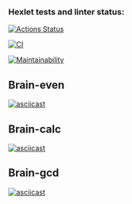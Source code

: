 ### Hexlet tests and linter status:
[![Actions Status](https://github.com/usernaimandrey/python-project-49/actions/workflows/hexlet-check.yml/badge.svg)](https://github.com/usernaimandrey/python-project-49/actions)

[![CI](https://github.com/usernaimandrey/python-project-49/actions/workflows/ci.yml/badge.svg)](https://github.com/usernaimandrey/python-project-49/actions/workflows/ci.yml)

[![Maintainability](https://api.codeclimate.com/v1/badges/e545e68204cded770800/maintainability)](https://codeclimate.com/github/usernaimandrey/python-project-49/maintainability)

## Brain-even

[![asciicast](https://asciinema.org/a/641321.svg)](https://asciinema.org/a/641321)

## Brain-calc

[![asciicast](https://asciinema.org/a/641335.svg)](https://asciinema.org/a/641335)

## Brain-gcd

[![asciicast](https://asciinema.org/a/641337.svg)](https://asciinema.org/a/641337)
